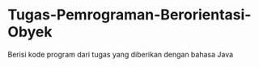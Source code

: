 # Tugas-Pemrograman-Berorientasi-Obyek
Berisi kode program dari tugas yang diberikan dengan bahasa Java
